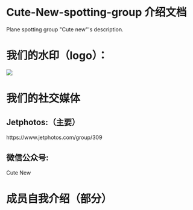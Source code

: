# Cute-New-spotting-group 介绍文档
Plane spotting group "Cute new"'s description.

<h1>我们的水印（logo）：</h1>
<image src="深色水印.png">
<h1>我们的社交媒体</h1>
    <h2>Jetphotos:（主要）</h2>
    https://www.jetphotos.com/group/309
    <h2>微信公众号:</h2>
    Cute New
<h1>成员自我介绍（部分）</h1
    >
